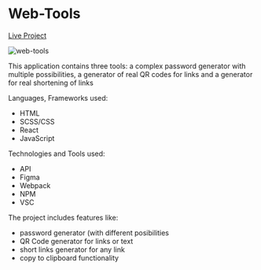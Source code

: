 # Web-Tools

<a href="https://cosmin-panescu.github.io/Web-Tools/">Live Project</a>

![web-tools](https://user-images.githubusercontent.com/107345473/178912566-a726a110-9a2b-47e7-8e2b-8745b406299d.png)

This application contains three tools: a complex password generator with multiple possibilities, a generator of real QR codes for links and a generator for real shortening of links

Languages, Frameworks used:
- HTML
- SCSS/CSS
- React
- JavaScript

Technologies and Tools used:
- API
- Figma
- Webpack
- NPM
- VSC

The project includes features like:
- password generator (with different posibilities
- QR Code generator for links or text 
- short links generator for any link
- copy to clipboard functionality




